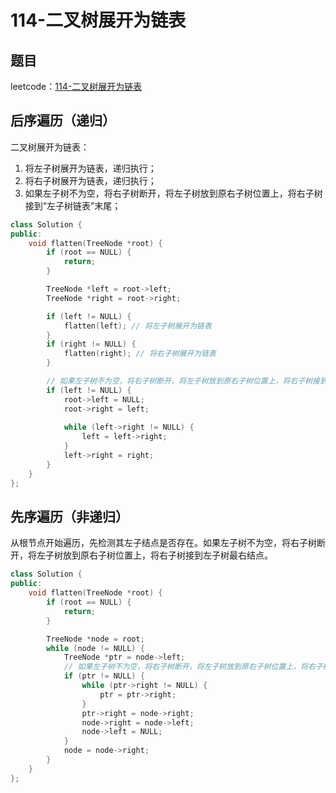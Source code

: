 # 114-二叉树展开为链表

## 题目

leetcode：[114-二叉树展开为链表](https://leetcode-cn.com/problems/flatten-binary-tree-to-linked-list/)

## 后序遍历（递归）

二叉树展开为链表：

1. 将左子树展开为链表，递归执行；
2. 将右子树展开为链表，递归执行；
3. 如果左子树不为空，将右子树断开，将左子树放到原右子树位置上，将右子树接到“左子树链表”末尾；

```c++
class Solution {
public:
    void flatten(TreeNode *root) {
        if (root == NULL) {
            return;
        }

        TreeNode *left = root->left;
        TreeNode *right = root->right;

        if (left != NULL) {
            flatten(left); // 将左子树展开为链表
        }
        if (right != NULL) {
            flatten(right); // 将右子树展开为链表
        }

        // 如果左子树不为空，将右子树断开，将左子树放到原右子树位置上，将右子树接到“左子树链表”末尾
        if (left != NULL) {
            root->left = NULL;
            root->right = left;
            
            while (left->right != NULL) {
                left = left->right;
            }
            left->right = right;
        }
    }
};
```

## 先序遍历（非递归）

从根节点开始遍历，先检测其左子结点是否存在。如果左子树不为空，将右子树断开，将左子树放到原右子树位置上，将右子树接到左子树最右结点。

```c++
class Solution {
public:
    void flatten(TreeNode *root) {
        if (root == NULL) {
            return;
        }

        TreeNode *node = root;
        while (node != NULL) {
            TreeNode *ptr = node->left;
            // 如果左子树不为空，将右子树断开，将左子树放到原右子树位置上，将右子树接到左子树最右结点
            if (ptr != NULL) {
                while (ptr->right != NULL) {
                    ptr = ptr->right;
                }
                ptr->right = node->right;
                node->right = node->left;
                node->left = NULL;                
            }
            node = node->right;
        }
    }
};
```


